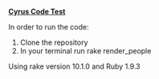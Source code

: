 [****Cyrus Code Test****](http://www.cyrusinnovation.com/code-test-ruby/)
  

In order to run the code:


1. Clone the repository
2. In your terminal run rake render_people

Using rake version 10.1.0 and Ruby 1.9.3